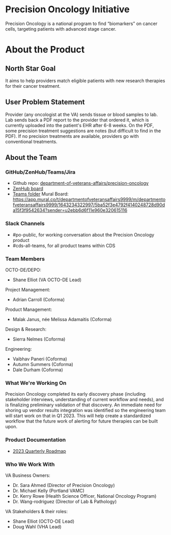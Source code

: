 # Precision Oncology Initiative
Precision Oncology is a national program to find “biomarkers” on cancer cells, targeting patients with advanced stage cancer.  

# About the Product
## North Star Goal 
It aims to help providers match eligible patients with new research therapies for their cancer treatment. 

## User Problem Statement
Provider (any oncologist at the VA) sends tissue or blood samples to lab. Lab sends back a PDF report to the provider that ordered it, which is currently uploaded into the patient's EHR after 6-8 weeks. On the PDF, some precision treatment suggestions are notes (but difficult to find in the PDF). If no precision treatments are available, providers go with conventional treatments. 

## About the Team
### GitHub/ZenHub/Teams/Jira
- Github repo: [department-of-veterans-affairs/precision-oncology](https://github.com/department-of-veterans-affairs/precision-oncology/)
- [ZenHub board](https://app.zenhub.com/workspaces/precision-oncology-62b34d1b0cf92c00170dc84d/board)
- [Teams folder](https://teams.microsoft.com/l/channel/19%3a92476ef604524866aaae6b3924980dd1%40thread.tacv2/Precision%2520Oncology(PO)?groupId=7187a58e-d211-4db0-8563-8f8e389e50bd&tenantId=e95f1b23-abaf-45ee-821d-b7ab251ab3bf)
Mural Board: https://app.mural.co/t/departmentofveteransaffairs9999/m/departmentofveteransaffairs9999/1643234322997/5ba52f3e4792f4140248728d90da15f3f9542634?sender=u2ebb6d6f11e960e320615116  

### Slack Channels
- #po-public, for working conversation about the Precision Oncology product
- #cds-all-teams, for all product teams within CDS

### Team Members
OCTO-DE/DEPO:
- Shane Elliot (VA OCTO-DE Lead)

Project Management:
- Adrian Carroll (Coforma)
 
Product Management:
- Malak Janus, née Melissa Adamaitis (Coforma)

Design & Research:
- Sierra Nelmes (Coforma) 

Engineering:
- Vaibhav Paneri (Coforma)
- Autumn Summers (Coforma)
- Dale Durham (Coforma)

### What We're Working On

Precision Oncology completed its early discovery phase (including stakeholder interviews, understanding of current workflow and needs), and is finalizing preliminary validation of that discovery. An immediate need for shoring up vendor results integration was identified so the engineering team will start work on that in Q1 2023. This will help create a standardized workflow that the future work of alerting for future therapies can be built upon.

### Product Documentation
- [2023 Quarterly Roadmap](https://dvagov.sharepoint.com/:f:/r/sites/CDSProgramTeam/Shared%20Documents/Precision%20Oncology(PO)/Project%20Management/Quarterly%20Product%20Planning%20Snapshots?csf=1&web=1&e=2pXJom)

### Who We Work With
VA Business Owners:
- Dr. Sara Ahmed (Director of Precision Oncology) 
- Dr. Michael Kelly (Portland VAMC) 
- Dr. Kerry Rowe (Health Science Officer, National Oncology Program)
- Dr. Wang-rodriguez (Director of Lab & Pathology)

VA Stakeholders & their roles: 
- Shane Elliot (OCTO-DE Lead)
- Doug Wahl (VHA Lead)
